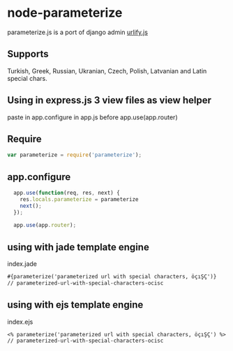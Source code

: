 node-parameterize
=================

parameterize.js is a port of django admin [urlify.js](https://github.com/django/django/blob/master/django/contrib/admin/static/admin/js/urlify.js)



Supports
--------------------------------
Turkish, Greek, Russian, Ukranian, Czech, Polish, Latvanian and Latin special chars.



Using in express.js 3 view files as view helper
--------------------------------

paste in app.configure in app.js before app.use(app.router)


Require
--------------------------------
```javascript
var parameterize = require('parameterize');
```


app.configure
--------------------------------


```javascript
  app.use(function(req, res, next) {
    res.locals.parameterize = parameterize
    next();
  });
  
  app.use(app.router);
```


using with jade template engine
----
index.jade

```html
#{parameterize('parameterized url with special characters, öçıŞÇ')}
// parameterized-url-with-special-characters-ocisc
```


using with ejs template engine
---
index.ejs

```ejs
<% parameterize('parameterized url with special characters, öçıŞÇ') %>
// parameterized-url-with-special-characters-ocisc
```

